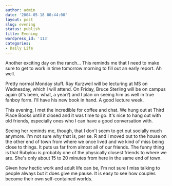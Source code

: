 ```yaml
---
author: admin
date: '2004-05-18 00:44:00'
layout: post
slug: evening
status: publish
title: Evening
wordpress_id: '113'
categories:
- Daily Life
---
```

Another exciting day on the ranch... This reminds me that I need to make sure to get to work in time tomorrow morning to fill out an early report. Ah well.

Pretty normal Monday stuff. Ray Kurzweil will be lecturing at MS on Wednesday, which I will attend. On Friday, Bruce Sterling will be on campus again (it's been, what, a year?) and I plan on seeing him as well in true fanboy form. I'll have his new book in hand. A good lecture week.

This evening, I met the incredible <lj user="rubylou"> for coffee and chat. We hung out at Third Place Books until it closed and it was time to go. It's nice to hang out with old friends, especially ones who I can have a good conversation with.

 Seeing her reminds me, though, that I don't seem to get out socially much anymore. I'm not sure why that is, per se. R and I moved out to the house on the other end of town from where we once lived and we kind of miss being close to things. It puts us far from almost all of our friends. The funny thing is that Rubylou is probably one of the physically closest friends to where we are. She's only about 15 to 20 minutes from here in the same end of town. 

Given how hectic work and adult life can be, I'm not sure I miss talking to people always but it does give me pause. It is easy to see how couples become their own self-contained worlds.</lj>
